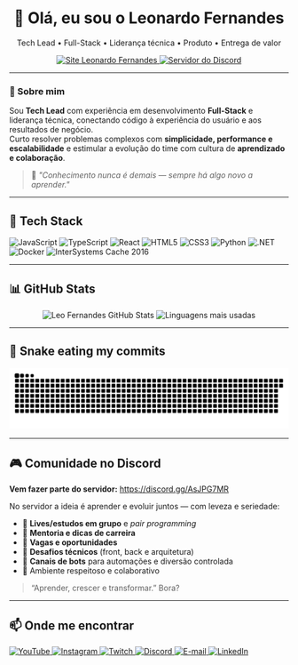 <!-- Banner / Header -->
<h1 align="center">👋 Olá, eu sou o <strong>Leonardo Fernandes</strong></h1>
<p align="center">
  Tech Lead • Full-Stack • Liderança técnica • Produto • Entrega de valor
</p>

<p align="center">
  <a href="https://leofernandes.com.br" target="_blank">
    <img src="https://img.shields.io/badge/Acessar%20meu%20site-000?style=for-the-badge&logo=google-chrome&logoColor=white" alt="Site Leonardo Fernandes" />
  </a>
  <a href="https://discord.gg/AsJPG7MR" target="_blank">
    <img src="https://img.shields.io/badge/Comunidade%20no%20Discord-5865F2?style=for-the-badge&logo=discord&logoColor=white" alt="Servidor do Discord" />
  </a>
</p>

---

### 🚀 Sobre mim
Sou **Tech Lead** com experiência em desenvolvimento **Full-Stack** e liderança técnica, conectando código à experiência do usuário e aos resultados de negócio.  
Curto resolver problemas complexos com **simplicidade, performance e escalabilidade** e estimular a evolução do time com cultura de **aprendizado e colaboração**.

> 🧠 *"Conhecimento nunca é demais — sempre há algo novo a aprender."*

---

## 🧰 Tech Stack
<p align="left">
  <img src="https://cdn.jsdelivr.net/gh/devicons/devicon/icons/javascript/javascript-original.svg" width="40" alt="JavaScript" />
  <img src="https://cdn.jsdelivr.net/gh/devicons/devicon/icons/typescript/typescript-original.svg" width="40" alt="TypeScript" />
  <img src="https://cdn.jsdelivr.net/gh/devicons/devicon/icons/react/react-original.svg" width="40" alt="React" />
  <img src="https://cdn.jsdelivr.net/gh/devicons/devicon/icons/html5/html5-original.svg" width="40" alt="HTML5" />
  <img src="https://cdn.jsdelivr.net/gh/devicons/devicon/icons/css3/css3-original.svg" width="40" alt="CSS3" />
  <img src="https://cdn.jsdelivr.net/gh/devicons/devicon/icons/python/python-original.svg" width="40" alt="Python" />
  <img src="https://cdn.jsdelivr.net/gh/devicons/devicon/icons/dot-net/dot-net-original.svg" width="40" alt=".NET" />
  <img src="https://cdn.jsdelivr.net/gh/devicons/devicon/icons/docker/docker-original.svg" width="40" alt="Docker" />
  <img src="https:https://encrypted-tbn0.gstatic.com/images?q=tbn:ANd9GcSFA_CgB90N-TDw48V6CtH_hbjh67Rs11ayfw&s" width="40" alt="InterSystems Cache 2016" />
</p>

---

## 📊 GitHub Stats
<p align="center">
  <img height="180em"
       src="https://github-readme-stats.vercel.app/api?username=LeoFernandes210798&show_icons=true&theme=dracula&include_all_commits=true&count_private=true&hide_border=true&cache_seconds=21600"
       alt="Leo Fernandes GitHub Stats" />
  <img height="180em"
       src="https://github-readme-stats.vercel.app/api/top-langs/?username=LeoFernandes210798&layout=compact&langs_count=8&theme=dracula&hide_border=true&cache_seconds=21600"
       alt="Linguagens mais usadas" />
</p>

---

## 🐍 Snake eating my commits
<p align="center">
  <picture>
    <source media="(prefers-color-scheme: dark)" srcset="https://raw.githubusercontent.com/LeoFernandes210798/LeoFernandes210798/output/github-contribution-grid-snake-dark.svg" />
    <source media="(prefers-color-scheme: light)" srcset="https://raw.githubusercontent.com/LeoFernandes210798/LeoFernandes210798/output/github-contribution-grid-snake.svg" />
    <img alt="Animação da grade de contribuições" src="https://raw.githubusercontent.com/LeoFernandes210798/LeoFernandes210798/output/github-contribution-grid-snake.svg" />
  </picture>
</p>

---

## 🎮 Comunidade no Discord
**Vem fazer parte do servidor:** https://discord.gg/AsJPG7MR

No servidor a ideia é aprender e evoluir juntos — com leveza e seriedade:
- 🔴 **Lives/estudos em grupo** e *pair programming*  
- 🧭 **Mentoria e dicas de carreira**  
- 💼 **Vagas e oportunidades**  
- 🧩 **Desafios técnicos** (front, back e arquitetura)  
- 🤖 **Canais de bots** para automações e diversão controlada  
- 👥 Ambiente respeitoso e colaborativo

> “Aprender, crescer e transformar.” Bora?

---

## 📫 Onde me encontrar
<p align="left">
  <a href="https://youtube.com/@leonardofernandes" target="_blank">
    <img src="https://img.shields.io/badge/Youtube-%23FF0000.svg?&style=for-the-badge&logo=youtube&logoColor=white" alt="YouTube" />
  </a>
  <a href="https://instagram.com/seuusuario" target="_blank">
    <img src="https://img.shields.io/badge/Instagram-%23E4405F.svg?&style=for-the-badge&logo=instagram&logoColor=white" alt="Instagram" />
  </a>
  <a href="https://twitch.tv/seuusuario" target="_blank">
    <img src="https://img.shields.io/badge/Twitch-%239146FF.svg?&style=for-the-badge&logo=twitch&logoColor=white" alt="Twitch" />
  </a>
  <a href="https://discord.gg/AsJPG7MR" target="_blank">
    <img src="https://img.shields.io/badge/Discord-%235865F2.svg?&style=for-the-badge&logo=discord&logoColor=white" alt="Discord" />
  </a>
  <a href="mailto:leo@email.com.br" target="_blank">
    <img src="https://img.shields.io/badge/Gmail-%2312100E.svg?&style=for-the-badge&logo=gmail&logoColor=white" alt="E-mail" />
  </a>
  <a href="https://www.linkedin.com/in/leonardofernandes" target="_blank">
    <img src="https://img.shields.io/badge/LinkedIn-%230077B5.svg?&style=for-the-badge&logo=linkedin&logoColor=white" alt="LinkedIn" />
  </a>
</p>
